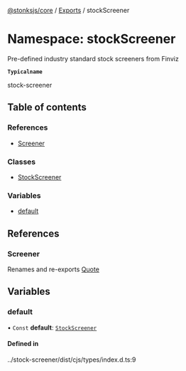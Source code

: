 [@stonksjs/core](../README.md) / [Exports](../modules.md) / stockScreener

# Namespace: stockScreener

Pre-defined industry standard stock screeners from Finviz

**`Typicalname`**

stock-screener

## Table of contents

### References

- [Screener](stockScreener.md#screener)

### Classes

- [StockScreener](../classes/stockScreener.StockScreener.md)

### Variables

- [default](stockScreener.md#default)

## References

### Screener

Renames and re-exports [Quote](finviz.md#quote)

## Variables

### default

• `Const` **default**:
[`StockScreener`](../classes/stockScreener.StockScreener.md)

#### Defined in

../stock-screener/dist/cjs/types/index.d.ts:9
